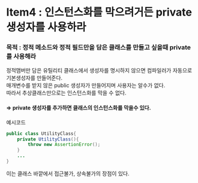 # Item4 : 인스턴스화를 막으려거든 private 생성자를 사용하라

### 목적 : 정적 메소드와 정적 필드만을 담은 클래스를 만들고 싶을때 private를 사용해라

정적맴버만 담은 유틸리티 클래스에서 생성자를 명시하지 않으면 컴파일러가 자동으로 기본생성자를 만들어준다.  
매개변수를 받지 않은 public 생성자가 만들어지며 사용자는 알수가 없다.  
따라서 추상클래스만으로는 인스턴스화를 막을 수 없다.  
#### => private 생성자를 추가하면 클래스의 인스턴스화를 막을수 있다.

예시코드
```java
public class UtilityClass{
	private UtilityClass(){
		throw new AssertionError();
	}
	...
}
```

이는 클래스 바깥에서 접근불가, 상속불가의 장점이 있다.

